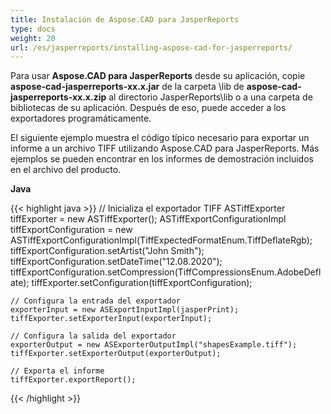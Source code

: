 ```yaml
---
title: Instalación de Aspose.CAD para JasperReports
type: docs
weight: 20
url: /es/jasperreports/installing-aspose-cad-for-jasperreports/
---
```


Para usar **Aspose.CAD para JasperReports** desde su aplicación, copie **aspose-cad-jasperreports-xx.x.jar** de la carpeta \lib de **aspose-cad-jasperreports-xx.x.zip** al directorio JasperReports\lib o a una carpeta de bibliotecas de su aplicación. Después de eso, puede acceder a los exportadores programáticamente.

El siguiente ejemplo muestra el código típico necesario para exportar un informe a un archivo TIFF utilizando Aspose.CAD para JasperReports. Más ejemplos se pueden encontrar en los informes de demostración incluidos en el archivo del producto.

**Java**

{{< highlight java >}}
    // Inicializa el exportador TIFF
    ASTiffExporter tiffExporter = new ASTiffExporter();
    ASTiffExportConfigurationImpl tiffExportConfiguration = new ASTiffExportConfigurationImpl(TiffExpectedFormatEnum.TiffDeflateRgb);
    tiffExportConfiguration.setArtist("John Smith");
    tiffExportConfiguration.setDateTime("12.08.2020");
    tiffExportConfiguration.setCompression(TiffCompressionsEnum.AdobeDeflate);
    tiffExporter.setConfiguration(tiffExportConfiguration);

    // Configura la entrada del exportador
    exporterInput = new ASExportInputImpl(jasperPrint);
    tiffExporter.setExporterInput(exporterInput);

    // Configura la salida del exportador
    exporterOutput = new ASExporterOutputImpl("shapesExample.tiff");
    tiffExporter.setExporterOutput(exporterOutput);

    // Exporta el informe
    tiffExporter.exportReport();
{{< /highlight >}}
